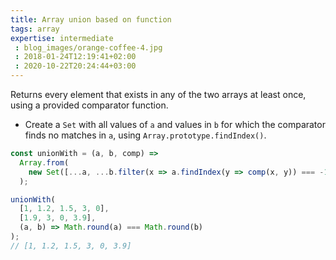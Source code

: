 ```yaml
---
title: Array union based on function
tags: array
expertise: intermediate
 : blog_images/orange-coffee-4.jpg
 : 2018-01-24T12:19:41+02:00
 : 2020-10-22T20:24:44+03:00
---
```


Returns every element that exists in any of the two arrays at least once, using a provided comparator function.

- Create a `Set` with all values of `a` and values in `b` for which the comparator finds no matches in `a`, using `Array.prototype.findIndex()`.

```js
const unionWith = (a, b, comp) =>
  Array.from(
    new Set([...a, ...b.filter(x => a.findIndex(y => comp(x, y)) === -1)])
  );
```

```js
unionWith(
  [1, 1.2, 1.5, 3, 0],
  [1.9, 3, 0, 3.9],
  (a, b) => Math.round(a) === Math.round(b)
);
// [1, 1.2, 1.5, 3, 0, 3.9]
```
